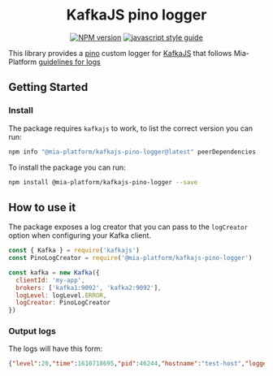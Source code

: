 <div align="center">

# KafkaJS pino logger

[![NPM version][npmjs-svg]][npmjs-com]
[![javascript style guide](https://img.shields.io/badge/code_style-standard--mia-orange.svg)](https://github.com/mia-platform/eslint-config-mia)

</div>

This library provides a [pino](https://github.com/pinojs/pino) custom logger for
[KafkaJS](https://kafka.js.org/) that follows Mia-Platform
[guidelines for logs](https://docs.mia-platform.eu/docs/getting_started/monitoring-dashboard/dev_ops_guide/log)

## Getting Started

### Install

The package requires `kafkajs` to work, to list the correct version you can run:

```sh
npm info "@mia-platform/kafkajs-pino-logger@latest" peerDependencies
```

To install the package you can run:

```sh
npm install @mia-platform/kafkajs-pino-logger --save
```

## How to use it

The package exposes a log creator that you can pass to the `logCreator` option
when configuring your Kafka client.

```javascript
const { Kafka } = require('kafkajs')
const PinoLogCreator = require('@mia-platform/kafkajs-pino-logger')

const kafka = new Kafka({
  clientId: 'my-app',
  brokers: ['kafka1:9092', 'kafka2:9092'],
  logLevel: logLevel.ERROR,
  logCreator: PinoLogCreator
})
```

### Output logs

The logs will have this form:

```json
{"level":20,"time":1610718695,"pid":46244,"hostname":"test-host","logger":"kafkajs","extraKey":"Your extra","msg":"Your log message"}
```

[npmjs-svg]: https://img.shields.io/npm/v/@mia-platform/kafkajs-pino-logger.svg?logo=npm
[npmjs-com]: https://www.npmjs.com/package/@mia-platform/kafkajs-pino-logger
